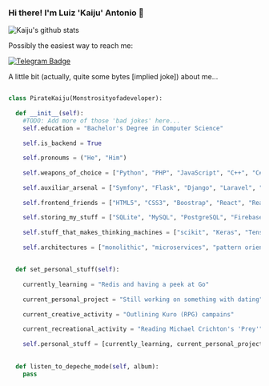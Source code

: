 ### Hi there! I'm Luiz 'Kaiju' Antonio 👋

<!--[![trophy](https://github-profile-trophy.vercel.app/?username=PirateKaiju)](https://github.com/ryo-ma/github-profile-trophy)-->

![Kaiju's github stats](https://github-readme-stats.vercel.app/api?username=PirateKaiju&count_private=false&show_icons=true&hide_border=true&hide=stars&hide_title=true)
 
<!--![Top Langs](https://github-readme-stats.vercel.app/api/top-langs/?username=PirateKaiju&layout=compact&theme=synthwave)-->

Possibly the easiest way to reach me: 

[![Telegram Badge](https://img.shields.io/badge/-@PirateKaiju-0088CC?style=for-the-badge&logo=Telegram&logoColor=white)](https://t.me/PirateKaiju "Contact on Telegram") 

A little bit (actually, quite some bytes [implied joke]) about me...

```python

class PirateKaiju(Monstrosityofadeveloper):
  
  def __init__(self):
    #TODO: Add more of those 'bad jokes' here...
    self.education = "Bachelor's Degree in Computer Science"
    
    self.is_backend = True
    
    self.pronoums = ("He", "Him")
    
    self.weapons_of_choice = ["Python", "PHP", "JavaScript", "C++", "C#", "Go"] #Quicknote: Possible new additions in the future...
    
    self.auxiliar_arsenal = ["Symfony", "Flask", "Django", "Laravel", "ExpressJS", "TKinter", "Electron", "STL", ".NET Core"]
    
    self.frontend_friends = ["HTML5", "CSS3", "Boostrap", "React", "React Native", "Bulma CSS"]
    
    self.storing_my_stuff = ["SQLite", "MySQL", "PostgreSQL", "Firebase", "MongoDB"]
    
    self.stuff_that_makes_thinking_machines = ["scikit", "Keras", "Tensorflow", "ML.NET", "Weka"]
    
    self.architectures = ["monolithic", "microservices", "pattern oriented"]
 
  
  def set_personal_stuff(self):
    
    currently_learning = "Redis and having a peek at Go"
    
    current_personal_project = "Still working on something with dating"
    
    current_creative_activity = "Outlining Kuro (RPG) campains"
    
    current_recreational_activity = "Reading Michael Crichton's 'Prey'"
    
    self.personal_stuff = [currently_learning, current_personal_project, current_creative_activity, current_recreational_activity]
  
  
  def listen_to_depeche_mode(self, album):
    pass

```

<!--
**PirateKaiju/PirateKaiju** is a ✨ _special_ ✨ repository because its `README.md` (this file) appears on your GitHub profile.

Here are some ideas to get you started:

- 🔭 I’m currently working on ...
- 🌱 I’m currently learning ...
- 👯 I’m looking to collaborate on ...
- 🤔 I’m looking for help with ...
- 💬 Ask me about ...
- 📫 How to reach me: ...
- 😄 Pronouns: ...
- ⚡ Fun fact: ...
-->

